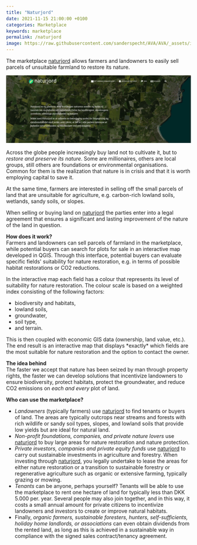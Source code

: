 ```yaml
---
title: "Naturjord"
date: 2021-11-15 21:00:00 +0100
categories: Marketplace
keywords: marketplace
permalink: /naturjord
image: https://raw.githubusercontent.com/sanderspecht/AVA/AVA/_assets/img/Naturjord.png
---
```

The marketplace [naturjord](https://naturjord.dk/) allows farmers and landowners to easily sell parcels of unsuitable farmland to restore its nature.

![Naturjord](https://raw.githubusercontent.com/sanderspecht/AVA/AVA/_assets/img/Naturjord.png)  

Across the globe people increasingly buy land not to cultivate it, but to *restore and preserve its nature*. Some are millionaires, others are local groups, still others are foundations or environmental organisations. Common for them is the realization that nature is in crisis and that it is worth employing capital to save it.

At the same time, farmers are interested in selling off the small parcels of land that are unsuitable for agriculture, e.g. carbon-rich lowland soils, wetlands, sandy soils, or slopes.

When selling or buying land on [naturjord](https://naturjord.dk/) the parties enter into a legal agreement that ensures a significant and lasting improvement of the nature of the land in question.

**How does it work?**  
Farmers and landowners can sell parcels of farmland in the marketplace, while potential buyers can search for plots for sale in an interactive map developed in QGIS. Through this interface, potential buyers can evaluate specific fields' suitability for nature restoration, e.g. in terms of possible habitat restorations or CO2 reductions.

In the interactive map each field has a colour that represents its level of suitability for nature restoration. The colour scale is based on a weighted index consisting of the following factors:
<ul>
  <li>biodiversity and habitats,</li>
  <li>lowland soils,</li>
  <li>groundwater,</li>
  <li>soil type,</li>
  <li>and terrain.</li>
</ul>
 This is then coupled with economic GIS data (ownership, land value, etc.). The end result is an interactive map that displays *exactly* which fields are the most suitable for nature restoration and the option to contact the owner.

**The idea behind**  
The faster we accept that nature has been seized by man through property rights, the faster we can develop solutions that incentivize landowners to ensure biodiversity, protect habitats, protect the groundwater, and reduce CO2 emissions on *each and every* plot of land.  

**Who can use the marketplace?**
* *Landowners* (typically farmers) use [naturjord](https://naturjord.dk/) to find tenants or buyers of land. The areas are typically outcrops near streams and forests with rich wildlife or sandy soil types, slopes, and lowland soils that provide low yields but are ideal for natural land.
* *Non-profit foundations, companies, and private nature lovers* use [naturjord](https://naturjord.dk/) to buy large areas for nature restoration and nature protection.
* *Private investors, companies and private equity funds* use [naturjord](https://naturjord.dk/) to carry out sustainable investments in agriculture and forestry. When investing through [naturjord](https://naturjord.dk/), you legally undertake to lease the areas for either nature restoration or a transition to sustainable forestry or regenerative agriculture such as organic or extensive farming, typically grazing or mowing.
* *Tenants* can be anyone, perhaps yourself? Tenants will be able to use the marketplace to rent one hectare of land for typically less than DKK 5.000 per. year. Several people may also join together, and in this way, it costs a small annual amount for private citizens to incentivize landowners and investors to create or improve natural habitats.
* Finally, *organic farmers, sustainable foresters, hunters, self-sufficients, holiday home landlords, or associations* can even obtain dividends from the rented land, as long as this is achieved in a sustainable way in compliance with the signed sales contract/tenancy agreement.
